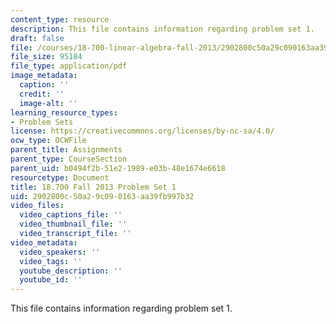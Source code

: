 ```yaml
---
content_type: resource
description: This file contains information regarding problem set 1.
draft: false
file: /courses/18-700-linear-algebra-fall-2013/2902800c50a29c090163aa39fb997b32_MIT18_700F13_ps1.pdf
file_size: 95184
file_type: application/pdf
image_metadata:
  caption: ''
  credit: ''
  image-alt: ''
learning_resource_types:
- Problem Sets
license: https://creativecommons.org/licenses/by-nc-sa/4.0/
ocw_type: OCWFile
parent_title: Assignments
parent_type: CourseSection
parent_uid: b0494f2b-51e2-1989-e03b-48e1674e6618
resourcetype: Document
title: 18.700 Fall 2013 Problem Set 1
uid: 2902800c-50a2-9c09-0163-aa39fb997b32
video_files:
  video_captions_file: ''
  video_thumbnail_file: ''
  video_transcript_file: ''
video_metadata:
  video_speakers: ''
  video_tags: ''
  youtube_description: ''
  youtube_id: ''
---
```

This file contains information regarding problem set 1.